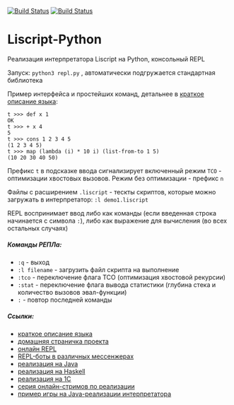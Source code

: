 [![Build Status](https://travis-ci.com/Ivana-/Liscript-Python.svg?branch=master)](https://travis-ci.com/Ivana-/Liscript-Python)
[![Build Status](https://codecov.io/gh/Ivana-/Liscript-Python/branch/master/graph/badge.svg)](https://codecov.io/gh/Ivana-/Liscript-Python)

# Liscript-Python

Реализация интерпретатора Liscript на Python, консольный REPL

Запуск: `python3 repl.py` , автоматически подгружается стандартная библиотека

Пример интерфейса и простейших команд, детальнее в  [краткое описание языка](https://github.com/Ivana-/Liscript-GUI-Java-Swing/wiki/Liscript-short-overview):
```
t >>> def x 1
OK
t >>> + x 4
5
t >>> cons 1 2 3 4 5
(1 2 3 4 5)
t >>> map (lambda (i) * 10 i) (list-from-to 1 5)
(10 20 30 40 50)
```
Префикс `t` в подсказке ввода сигнализирует включенный режим `TCO` - оптимизации хвостовых вызовов. Режим без оптимизации - префикс `n`

Файлы с расширением `.liscript` - тескты скриптов, которые можно загружать в интерпретатор: `:l demo1.liscript`

REPL воспринимает ввод либо как команды (если введенная строка начинается с символа `:`), либо как выражение для вычисления (во всех остальных случаях)

##### Команды РЕПЛа:

  - `:q` - выход
  - `:l filename` - загрузить файл скрипта на выполнение
  - `:tco` - переключение флага TCO (оптимизация хвостовой рекурсии)
  - `:stat` - переключение флага вывода статистики (глубина стека и количество вызовов эвал-функции)
  - `:` - повтор последней команды

##### Ссылки:

  - [краткое описание языка](https://github.com/Ivana-/Liscript-GUI-Java-Swing/wiki/Liscript-short-overview)
  - [домашняя страничка проекта](http://liscript.herokuapp.com/)
  - [онлайн REPL](http://liscript.herokuapp.com/repl)
  - [REPL-боты в различных мессенжерах](http://liscript.herokuapp.com/bots-about)
  - [реализация на Java](https://github.com/Ivana-/Liscript-GUI-Java-Swing)
  - [реализация на Haskell](https://github.com/Ivana-/Liscript)
  - [реализация на 1С](https://github.com/Ivana-/Liscript-1C)
  - [серия онлайн-стримов по реализации](https://www.youtube.com/channel/UCNFKlZ6uhl4kWfQyXk-jCvg)
  - [пример игры на Java-реализации интерпретатора](https://ivanov-andrey.itch.io/labyrinth)
